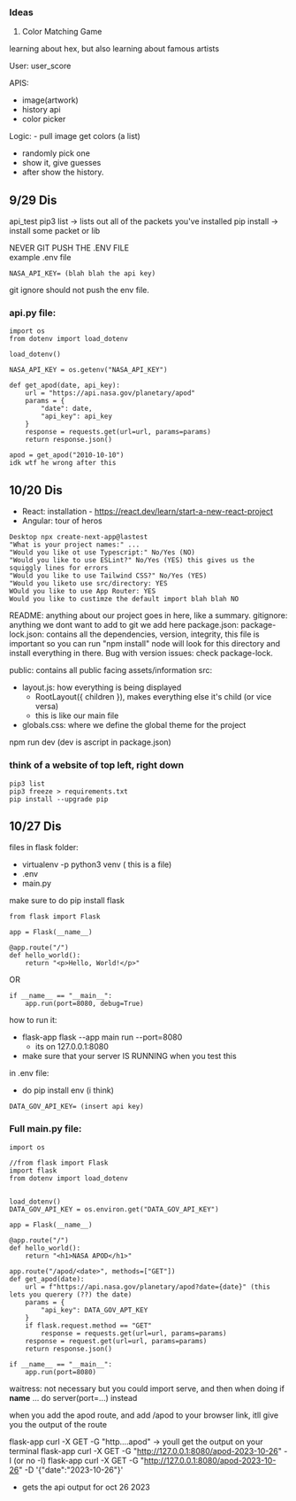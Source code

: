 ### Ideas

1. Color Matching Game

learning about hex, but also learning about famous artists

User: user_score

APIS: 
 - image(artwork)
 - history api
 - color picker

Logic: - pull image get colors (a list)
 - randomly pick one
 - show it, give guesses
 - after show the history.

## 9/29 Dis

api_test pip3 list -> lists out all of the packets you've installed
pip install -> install some packet or lib

NEVER GIT PUSH THE .ENV FILE  
example .env file
```
NASA_API_KEY= (blah blah the api key)
```
git ignore should not push the env file.


### api.py file:
```
import os
from dotenv import load_dotenv

load_dotenv()

NASA_API_KEY = os.getenv("NASA_API_KEY")

def get_apod(date, api_key):
	url = "https://api.nasa.gov/planetary/apod"
	params = {
		"date": date,
		"api_key": api_key
	}
	response = requests.get(url=url, params=params)
	return response.json() 

apod = get_apod("2010-10-10")
idk wtf he wrong after this

```

## 10/20 Dis

- React: installation - https://react.dev/learn/start-a-new-react-project
- Angular: tour of heros

```
Desktop npx create-next-app@lastest
"What is your project names:" ...
"Would you like ot use Typescript:" No/Yes (NO)
"Would you like to use ESLint?" No/Yes (YES) this gives us the squiggly lines for errors
"Would you like to use Tailwind CSS?" No/Yes (YES)
"Would you liketo use src/directory: YES
WOuld you like to use App Router: YES
Would you like to custimze the default import blah blah NO
```

README: anything about our project goes in here, like a summary.
gitignore: anything we dont want to add to git we add here
package.json: 
package-lock.json: contains all the dependencies, version, integrity, this file is important so you can run "npm install" node will look for this directory and install everything in there. Bug with version issues: check package-lock.


public: contains all public facing assets/information
src: 
- layout.js: how everything is being displayed
	- RootLayout({ children }), makes everything else it's child (or vice versa)
	- this is like our main file
- globals.css: where we define the global theme for the project



npm run dev (dev is  ascript in package.json)

### think of a website of top left, right down


```
pip3 list
pip3 freeze > requirements.txt
pip install --upgrade pip
```

## 10/27 Dis

files in flask folder:
* virtualenv -p python3 venv ( this is a file)
* .env 
* main.py

make sure to do pip install flask

```
from flask import Flask

app = Flask(__name__)

@app.route("/")
def hello_world():
    return "<p>Hello, World!</p>"
```
OR
```
if __name__ == "__main__":
    app.run(port=8080, debug=True)

```

how to run it:
* flask-app flask --app main run --port=8080
    * its on 127.0.0.1:8080
* make sure that your server IS RUNNING when you test this

in .env file:
* do pip install env (i think)
```
DATA_GOV_API_KEY= (insert api key)
```

### Full main.py file:
```
import os

//from flask import Flask
import flask
from dotenv import load_dotenv


load_dotenv()
DATA_GOV_API_KEY = os.environ.get("DATA_GOV_API_KEY")

app = Flask(__name__)

@app.route("/")
def hello_world():
    return "<h1>NASA APOD</h1>"

app.route("/apod/<date>", methods=["GET"])
def get_apod(date):
    url = f"https://api.nasa.gov/planetary/apod?date={date}" (this lets you querery (??) the date)
    params = {
        "api_key": DATA_GOV_APT_KEY
    }
    if flask.request.method == "GET"
        response = requests.get(url=url, params=params)
    response = request.get(url=url, params=params)
    return response.json()

if __name__ == "__main__":
    app.run(port=8080)
```

waitress: not necessary but you could import serve, and then when doing if __name__ ... do server(port=...) instead

when you add the apod route, and add /apod to your browser link, itll give you the output of the route

flask-app curl -X GET -G "http....apod" -> youll get the output on your terminal
flask-app curl -X GET -G "http://127.0.0.1:8080/apod-2023-10-26" -I (or no -I)
flask-app curl -X GET -G "http://127.0.0.1:8080/apod-2023-10-26" -D '{"date":"2023-10-26"}'
* gets the api output for oct 26 2023

